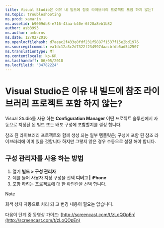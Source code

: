 ```yaml
---
title: Visual Studio은 이유 내 빌드에 참조 라이브러리 프로젝트 포함 하지 않는?
ms.topic: troubleshooting
ms.prod: xamarin
ms.assetid: b9009db8-e716-43aa-b40e-6f28a8eb1b82
author: asb3993
ms.author: amburns
ms.date: 12/02/2016
ms.openlocfilehash: d7aeac2f433e8fdf231f5887f1537f15e2bd1976
ms.sourcegitcommit: ea1dc12a3c2d7322f234997daacbfdb6ad542507
ms.translationtype: MT
ms.contentlocale: ko-KR
ms.lasthandoff: 06/05/2018
ms.locfileid: "34782224"
---
```

# <a name="why-doesnt-visual-studio-include-my-referenced-library-project-in-my-build"></a>Visual Studio은 이유 내 빌드에 참조 라이브러리 프로젝트 포함 하지 않는?

Visual Studio를 사용 하는 **Configuration Manager** 어떤 프로젝트 솔루션에서 자동으로 지정된 된 빌드 또는 배포 구성에 포함할지를 결정 합니다.

참조 된 라이브러리 프로젝트와 함께 생성 되는 일부 템플릿은; 구성에 포함 된 참조 라이브러리에 이미 있을 것합니다 하지만 그렇지 않은 경우 수동으로 설정 해야 합니다.

## <a name="how-to-use-the-configuration-manager"></a>구성 관리자를 사용 하는 방법

1. 열기 **빌드 > 구성 관리자**
2. 예를 들어 사용자 지정 구성을 선택 **디버그 | iPhone**
3. 포함 하려는 프로젝트에 대 한 확인란을 선택 합니다.

> [!NOTE]
> 회색 상자 자동으로 처리 되 고 변경 내용이 필요는 없습니다.

다음이 단계 중 동영상 가이드: [http://screencast.com/t/zLoQOpEn](http://screencast.com/t/zLoQOpEn)
